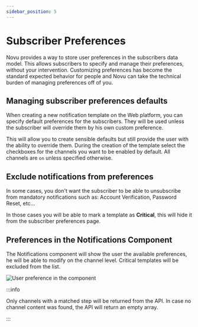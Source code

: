 ```yaml
---
sidebar_position: 5
---
```


# Subscriber Preferences

Novu provides a way to store user preferences in the subscribers data model.
This allows subscribers to specify and manage their preferences, without your intervention. Customizing preferences has become the standard expected behavior for people and Novu can take the technical burden of managing preferences off of you.

## Managing subscriber preferences defaults

When creating a new notification template on the Web platform, you can specify default preferences for the subscribers. They will be used unless the subscriber will override them by his own custom preference.

This will allow you to create sensible defaults but still provide the user with the ability to override them. During the creation of the template select the checkboxes for the channels you want to be enabled by default. All channels are `on` unless specified otherwise.

## Exclude notifications from preferences

In some cases, you don't want the subscriber to be able to unsubscribe from mandatory notifications such as: Account Verification, Password Reset, etc...

In those cases you will be able to mark a template as **Critical**, this will hide it from the subscriber preferences page.

## Preferences in the Notifications Component

The Notifications component will show the user the available preferences, he will be able to modify on the channel level. Critical templates will be excluded from the list.

![User preference in the component](/img/user-preference.png)

:::info

Only channels with a matched step will be returned from the API. In case no channel content was found, the API will return an empty array.

:::
